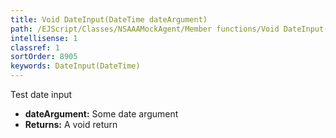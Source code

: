 ```yaml
---
title: Void DateInput(DateTime dateArgument)
path: /EJScript/Classes/NSAAAMockAgent/Member functions/Void DateInput(DateTime p_0)
intellisense: 1
classref: 1
sortOrder: 8905
keywords: DateInput(DateTime)
---
```



Test date input



* **dateArgument:** Some date argument
* **Returns:** A void return


